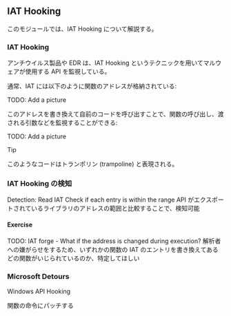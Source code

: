 ## IAT Hooking
このモジュールでは、IAT Hooking について解説する。

### IAT Hooking
アンチウイルス製品や EDR は、IAT Hooking というテクニックを用いてマルウェアが使用する API を監視している。

通常、IAT には以下のように関数のアドレスが格納されている:

TODO: Add a picture

このアドレスを書き換えて自前のコードを呼び出すことで、関数の呼び出し、渡される引数などを監視することができる:

TODO: Add a picture

> [!TIP]
> このようなコードはトランポリン (trampoline) と表現される。

### IAT Hooking の検知
Detection:
Read IAT
Check if each entry is within the range
API がエクスポートされているライブラリのアドレスの範囲と比較することで、検知可能

#### Exercise
TODO: IAT forge - What if the address is changed during execution?
解析者への嫌がらせをするため、いずれかの関数の IAT のエントリを書き換えてある
どの関数がいじられているのか、特定してほしい

### Microsoft Detours
Windows API Hooking

関数の命令にパッチする
